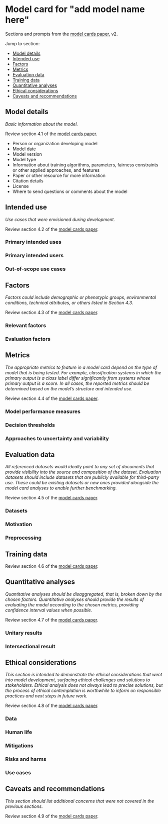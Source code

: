 # Model card for "add model name here"

Sections and prompts from the [model cards paper](https://arxiv.org/abs/1810.03993), v2.

Jump to section:

- [Model details](#model-details)
- [Intended use](#intended-use)
- [Factors](#factors)
- [Metrics](#metrics)
- [Evaluation data](#evaluation-data)
- [Training data](#training-data)
- [Quantitative analyses](#quantitative-analyses)
- [Ethical considerations](#ethical-considerations)
- [Caveats and recommendations](#caveats-and-recommendations)

## Model details

_Basic information about the model._

Review section 4.1 of the [model cards paper](https://arxiv.org/abs/1810.03993).

- Person or organization developing model
- Model date
- Model version
- Model type
- Information about training algorithms, parameters, fairness constraints or other applied
  approaches, and features
- Paper or other resource for more information
- Citation details
- License
- Where to send questions or comments about the model

## Intended use

_Use cases that were envisioned during development._

Review section 4.2 of the [model cards paper](https://arxiv.org/abs/1810.03993).

### Primary intended uses

### Primary intended users

### Out-of-scope use cases

## Factors

_Factors could include demographic or phenotypic groups, environmental conditions, technical
attributes, or others listed in Section 4.3._

Review section 4.3 of the [model cards paper](https://arxiv.org/abs/1810.03993).

### Relevant factors

### Evaluation factors

## Metrics

_The appropriate metrics to feature in a model card depend on the type of model that is being tested.
For example, classification systems in which the primary output is a class label differ significantly
from systems whose primary output is a score. In all cases, the reported metrics should be determined
based on the model’s structure and intended use._

Review section 4.4 of the [model cards paper](https://arxiv.org/abs/1810.03993).

### Model performance measures

### Decision thresholds

### Approaches to uncertainty and variability

## Evaluation data

_All referenced datasets would ideally point to any set of documents that provide visibility into the
source and composition of the dataset. Evaluation datasets should include datasets that are publicly
available for third-party use. These could be existing datasets or new ones provided alongside the model
card analyses to enable further benchmarking._

Review section 4.5 of the [model cards paper](https://arxiv.org/abs/1810.03993).

### Datasets

### Motivation

### Preprocessing

## Training data

Review section 4.6 of the [model cards paper](https://arxiv.org/abs/1810.03993).

## Quantitative analyses

_Quantitative analyses should be disaggregated, that is, broken down by the chosen factors. Quantitative
analyses should provide the results of evaluating the model according to the chosen metrics, providing
confidence interval values when possible._

Review section 4.7 of the [model cards paper](https://arxiv.org/abs/1810.03993).

### Unitary results

### Intersectional result

## Ethical considerations

_This section is intended to demonstrate the ethical considerations that went into model development,
surfacing ethical challenges and solutions to stakeholders. Ethical analysis does not always lead to
precise solutions, but the process of ethical contemplation is worthwhile to inform on responsible
practices and next steps in future work._

Review section 4.8 of the [model cards paper](https://arxiv.org/abs/1810.03993).

### Data

### Human life

### Mitigations

### Risks and harms

### Use cases

## Caveats and recommendations

_This section should list additional concerns that were not covered in the previous sections._

Review section 4.9 of the [model cards paper](https://arxiv.org/abs/1810.03993).
